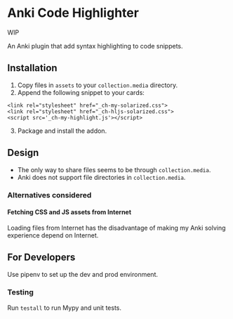 # Anki Code Highlighter

WIP

An Anki plugin that add syntax highlighting to code snippets.

## Installation

1. Copy files in `assets` to your `collection.media` directory.
2. Append the following snippet to your cards:
  ```
  <link rel="stylesheet" href="_ch-my-solarized.css">
  <link rel="stylesheet" href="_ch-hljs-solarized.css">
  <script src='_ch-my-highlight.js'></script>
  ```
3. Package and install the addon.

## Design

* The only way to share files seems to be through `collection.media`.
* Anki does not support file directories in `collection.media`.

### Alternatives considered

#### Fetching CSS and JS assets from Internet

Loading files from Internet has the disadvantage of making my Anki solving
experience depend on Internet.

## For Developers

Use pipenv to set up the dev and prod environment.

### Testing

Run `testall` to run Mypy and unit tests.
